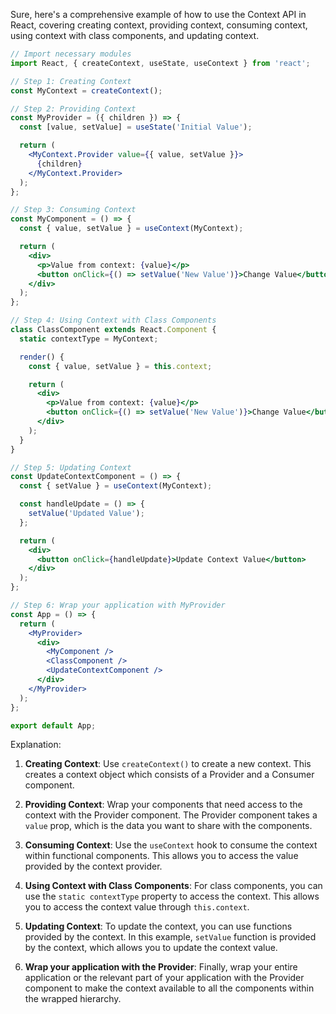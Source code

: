 Sure, here's a comprehensive example of how to use the Context API in React, covering creating context, providing context, consuming context, using context with class components, and updating context.

```jsx
// Import necessary modules
import React, { createContext, useState, useContext } from 'react';

// Step 1: Creating Context
const MyContext = createContext();

// Step 2: Providing Context
const MyProvider = ({ children }) => {
  const [value, setValue] = useState('Initial Value');

  return (
    <MyContext.Provider value={{ value, setValue }}>
      {children}
    </MyContext.Provider>
  );
};

// Step 3: Consuming Context
const MyComponent = () => {
  const { value, setValue } = useContext(MyContext);

  return (
    <div>
      <p>Value from context: {value}</p>
      <button onClick={() => setValue('New Value')}>Change Value</button>
    </div>
  );
};

// Step 4: Using Context with Class Components
class ClassComponent extends React.Component {
  static contextType = MyContext;

  render() {
    const { value, setValue } = this.context;

    return (
      <div>
        <p>Value from context: {value}</p>
        <button onClick={() => setValue('New Value')}>Change Value</button>
      </div>
    );
  }
}

// Step 5: Updating Context
const UpdateContextComponent = () => {
  const { setValue } = useContext(MyContext);

  const handleUpdate = () => {
    setValue('Updated Value');
  };

  return (
    <div>
      <button onClick={handleUpdate}>Update Context Value</button>
    </div>
  );
};

// Step 6: Wrap your application with MyProvider
const App = () => {
  return (
    <MyProvider>
      <div>
        <MyComponent />
        <ClassComponent />
        <UpdateContextComponent />
      </div>
    </MyProvider>
  );
};

export default App;
```

Explanation:

1. **Creating Context**: Use `createContext()` to create a new context. This creates a context object which consists of a Provider and a Consumer component.

2. **Providing Context**: Wrap your components that need access to the context with the Provider component. The Provider component takes a `value` prop, which is the data you want to share with the components.

3. **Consuming Context**: Use the `useContext` hook to consume the context within functional components. This allows you to access the value provided by the context provider.

4. **Using Context with Class Components**: For class components, you can use the `static contextType` property to access the context. This allows you to access the context value through `this.context`.

5. **Updating Context**: To update the context, you can use functions provided by the context. In this example, `setValue` function is provided by the context, which allows you to update the context value.

6. **Wrap your application with the Provider**: Finally, wrap your entire application or the relevant part of your application with the Provider component to make the context available to all the components within the wrapped hierarchy.
